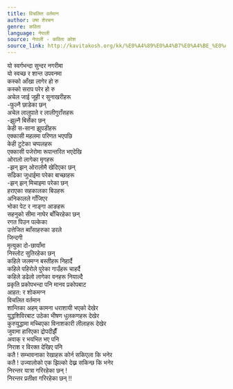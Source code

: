 ```yaml
---
title: विचलित वर्तमान
author: उषा शेरचन
genre: कविता
language: नेपाली
source: नेपाली - कविता कोश
source_link: http://kavitakosh.org/kk/%E0%A4%89%E0%A4%B7%E0%A4%BE_%E0%A4%B6%E0%A5%87%E0%A4%B0%E0%A4%9A%E0%A4%A8
---
```


यो स्वर्गभन्दा सुन्दर नगरीमा  
यो स्वच्छ र शान्त उपवनमा  
कस्को आँखा लागेर हो रु  
कस्को सराप परेर हो रु  
अचेल जाई जूही र सुनाखरीहरू  
-फुल्नै छाडेका छन्  
अचेल लालुपाते र लालीगुराँसहरू  
-झुल्नै बिर्सेका छन्  
केही स-साना झुपडीहरू  
एक्कासी महलमा परिणत भएपछि  
केही टुटेका चप्पलहरू  
एक्कासी पजेरोमा रूपान्तरित भएदेखि  
ओरालो लागेका मृगहरू  
-झन् झन् ओरालोमै खेदिएका छन्  
साँढेका जुधाईमा परेका बाच्छाहरू  
-झन् झन् मिचाइमा परेका छन्  
हराएका सहकालका बिउहरू  
अनिकालले गाँजिएर  
भोका पेट र नाङ्गा आङहरू  
सहनुको सीमा नाघेर बाँचिरहेका छन्  
रगत पिउन पल्केका  
उत्तेजित ब्वाँसाहरुका डरले  
जिन्दगी  
मृत्युका दो-छायाँमा  
निस्लोट सुतिरहेका छन्  
कहिले जलमग्न बस्तीहरू निहार्दै  
कहिले पहिरोले पुरेका गाउँहरू चाहर्दै  
कहिले डढेलो लागेका वनहरू नियाल्दै  
प्रकृति प्रकोपभन्दा पनि मानव प्रकोपबाट  
आहत: र शोकमग्न  
विचलित वर्तमान  
शान्तिका अहम् कामना धराशायी भएको देखेर  
युद्धशिविरबाट उठेका भीषण धुलकणहरू देखेर  
कुरुयुद्धामा मच्चिएका विनाशकारी लीलाहरू देखेर  
जुवामा हारिएका द्रोपदीझैँ  
अवाक् र भयभित भए पनि  
निराश र विरक्त देखिए पनि  
कतै ! सम्भावनाका रेखाहरू कोर्न सकिएला कि भनेर  
कतै ! उज्यालोको एक झिल्को देख्न सकिन्छ कि भनेर  
निरन्तर यात्रा गरिरहेका छन् !  
निरन्तर प्रतीक्षा गरिरहेका छन् !!
